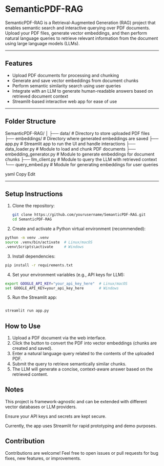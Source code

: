 # SemanticPDF-RAG

SemanticPDF-RAG is a Retrieval-Augmented Generation (RAG) project that enables semantic search and interactive querying over PDF documents. Upload your PDF files, generate vector embeddings, and then perform natural language queries to retrieve relevant information from the document using large language models (LLMs).

---

## Features

- Upload PDF documents for processing and chunking
- Generate and save vector embeddings from document chunks
- Perform semantic similarity search using user queries
- Integrate with an LLM to generate human-readable answers based on retrieved document context
- Streamlit-based interactive web app for ease of use

---

## Folder Structure

SemanticPDF-RAG/
│
├── data/ # Directory to store uploaded PDF files
├── embeddings/ # Directory where generated embeddings are saved
├── app.py # Streamlit app to run the UI and handle interactions
├── data_loader.py # Module to load and chunk PDF documents
├── embedding_generator.py # Module to generate embeddings for document chunks
├── llm_client.py # Module to query the LLM with retrieved context
└── query_embed.py # Module for generating embeddings for user queries

yaml
Copy
Edit

---

## Setup Instructions

1. Clone the repository:

   ```bash
   git clone https://github.com/yourusername/SemanticPDF-RAG.git
   cd SemanticPDF-RAG
   
2. Create and activate a Python virtual environment (recommended):

```bash
python -m venv .venv
source .venv/bin/activate  # Linux/macOS
.venv\Scripts\activate     # Windows
```

3. Install dependencies:

``` bash
pip install -r requirements.txt
```
4. Set your environment variables (e.g., API keys for LLM):

```bash
export GOOGLE_API_KEY="your_api_key_here"  # Linux/macOS
set GOOGLE_API_KEY=your_api_key_here       # Windows
```
5. Run the Streamlit app:

``` bash

streamlit run app.py
```

## How to Use

1. Upload a PDF document via the web interface.
2. Click the button to convert the PDF into vector embeddings (chunks are created and saved).
3. Enter a natural language query related to the contents of the uploaded PDF.
4. Submit the query to retrieve semantically similar chunks.
5. The LLM will generate a concise, context-aware answer based on the retrieved content.

## Notes
This project is framework-agnostic and can be extended with different vector databases or LLM providers.

Ensure your API keys and secrets are kept secure.

Currently, the app uses Streamlit for rapid prototyping and demo purposes.

## Contribution
Contributions are welcome! Feel free to open issues or pull requests for bug fixes, new features, or improvements.

